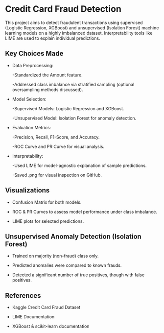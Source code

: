 # Credit Card Fraud Detection

This project aims to detect fraudulent transactions using supervised (Logistic Regression, XGBoost) and unsupervised (Isolation Forest) machine learning models on a highly imbalanced dataset. Interpretability tools like LIME are used to explain individual predictions.

## Key Choices Made

 - Data Preprocessing:

    -Standardized the Amount feature.

    -Addressed class imbalance via stratified sampling (optional oversampling methods discussed).

- Model Selection:

    -Supervised Models: Logistic Regression and XGBoost.

    -Unsupervised Model: Isolation Forest for anomaly detection.

- Evaluation Metrics:

    -Precision, Recall, F1-Score, and Accuracy.

    -ROC Curve and PR Curve for visual analysis.

- Interpretability:

    -Used LIME for model-agnostic explanation of sample predictions.

    -Saved .png for visual inspection on GitHub.

## Visualizations

- Confusion Matrix for both models.

- ROC & PR Curves to assess model performance under class imbalance.

- LIME plots for selected predictions.

## Unsupervised Anomaly Detection (Isolation Forest)

- Trained on majority (non-fraud) class only.

- Predicted anomalies were compared to known frauds.

- Detected a significant number of true positives, though with false positives.

## References

- Kaggle Credit Card Fraud Dataset

- LIME Documentation

- XGBoost & scikit-learn documentation



